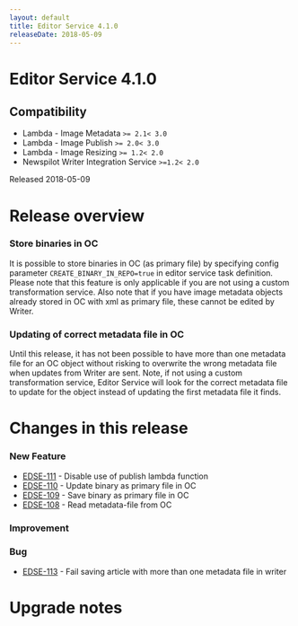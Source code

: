```yaml
---
layout: default
title: Editor Service 4.1.0
releaseDate: 2018-05-09
---
```

<div class="jumbotron">
    <h1>Editor Service 4.1.0</h1>    
    <h2>Compatibility</h2>
    <ul>
        <li>Lambda - Image Metadata <code>>= 2.1</code><code>< 3.0</code></li>
        <li>Lambda - Image Publish <code>>= 2.0</code><code>< 3.0</code></li>
        <li>Lambda - Image Resizing <code>>= 1.2</code><code>< 2.0</code></li>
        <li>Newspilot Writer Integration Service <code>>=1.2</code><code>< 2.0</code></li>
    </ul>
</div>

Released 2018-05-09


# Release overview 

### Store binaries in OC

It is possible to store binaries in OC (as primary file) by specifying config parameter `CREATE_BINARY_IN_REPO=true` in editor service task definition. Please note that this feature is only applicable if you are not using a custom transformation service. Also note that if you have image metadata objects already stored in OC with xml as primary file, these cannot be edited by Writer.

### Updating of correct metadata file in OC

Until this release, it has not been possible to have more than one metadata file for an OC object without risking to overwrite the wrong metadata file when updates from Writer are sent. Note, if not using a custom transformation service, Editor Service will look for the correct metadata file to update for the object instead of updating the first metadata file it finds.  

# Changes in this release  


### New Feature 

 * [EDSE-111](https://jira.infomaker.se/browse/EDSE-111) - Disable use of publish lambda function 
 * [EDSE-110](https://jira.infomaker.se/browse/EDSE-110) - Update binary as primary file in OC 
 * [EDSE-109](https://jira.infomaker.se/browse/EDSE-109) - Save binary as primary file in OC 
 * [EDSE-108](https://jira.infomaker.se/browse/EDSE-108) - Read metadata-file from OC 


### Improvement 



### Bug 

 * [EDSE-113](https://jira.infomaker.se/browse/EDSE-113) - Fail saving article with more than one metadata file in writer 




# Upgrade notes  
                   

